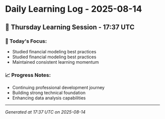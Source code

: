 # Daily Learning Log - 2025-08-14

## 📅 Thursday Learning Session - 17:37 UTC

### 🎯 Today's Focus:
- Studied financial modeling best practices
- Studied financial modeling best practices
- Maintained consistent learning momentum

### 📈 Progress Notes:
- Continuing professional development journey
- Building strong technical foundation
- Enhancing data analysis capabilities

---
*Generated at 17:37 UTC on 2025-08-14*
